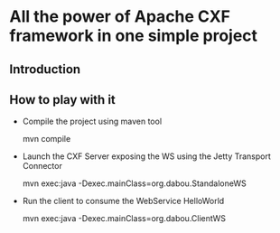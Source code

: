 # All the power of Apache CXF framework in one simple project

## Introduction



## How to play with it

* Compile the project using maven tool

    mvn compile

* Launch the CXF Server exposing the WS using the Jetty Transport Connector

    mvn exec:java -Dexec.mainClass=org.dabou.StandaloneWS

* Run the client to consume the WebService HelloWorld

    mvn exec:java -Dexec.mainClass=org.dabou.ClientWS
